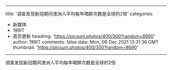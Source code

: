 
---
title: '调查发现新冠期间澳洲人平均每年喝醉次数是全球的2倍'
categories: 
 - 新媒体
 - 199IT
 - 首页更新
headimg: 'https://picsum.photos/400/300?random=8690'
author: 199IT
comments: false
date: Mon, 06 Dec 2021 13:31:36 GMT
thumbnail: 'https://picsum.photos/400/300?random=8690'
---

<div>   
调查发现新冠期间澳洲人平均每年喝醉次数是全球的2倍  
</div>
            